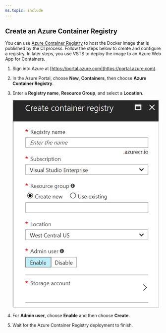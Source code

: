 ```yaml
---
ms.topic: include
---
```


##  Create an Azure Container Registry    

You can use [Azure Container Registry](https://docs.microsoft.com/azure/container-registry/) to host the Docker image that is published by the CI process.  Follow the steps below to create and configure a registry.  In later steps, you use VSTS to deploy the image to an Azure Web App for Containers.

1. Sign into Azure at [https://portal.azure.com](https://portal.azure.com).

1. In the Azure Portal, choose **New**, **Containers**, then choose **Azure Container Registry**.    

1. Enter a **Registry name**, **Resource Group**, and select a **Location**.    

   ![Container Registry settings](_img/createacr.png)

1. For **Admin user**, choose **Enable** and then choose **Create**.

1. Wait for the Azure Container Registry deployment to finish.

